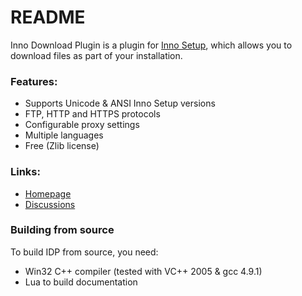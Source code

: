 # README #

Inno Download Plugin is a plugin for [Inno Setup](http://www.jrsoftware.org/isinfo.php), which allows you to download files as part of your installation.

### Features: ###

* Supports Unicode & ANSI Inno Setup versions
* FTP, HTTP and HTTPS protocols
* Configurable proxy settings
* Multiple languages
* Free (Zlib license)

### Links: ###

* [Homepage](https://mitrichsoftware.wordpress.com/inno-setup-tools/inno-download-plugin)
* [Discussions](https://groups.google.com/forum/#!forum/inno-download-plugin)

### Building from source ###

To build IDP from source, you need:
* Win32 C++ compiler (tested with VC++ 2005 & gcc 4.9.1)
* Lua to build documentation